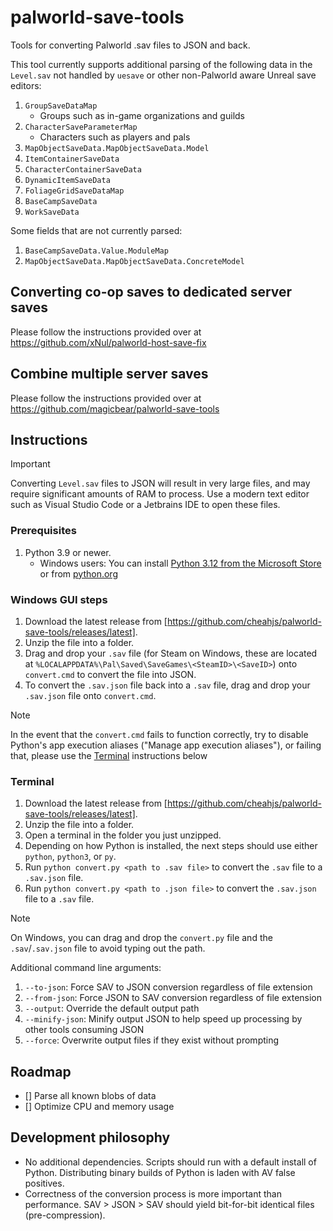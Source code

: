 # palworld-save-tools
Tools for converting Palworld .sav files to JSON and back.

This tool currently supports additional parsing of the following data in the `Level.sav` not handled by `uesave` or other non-Palworld aware Unreal save editors:

1. `GroupSaveDataMap`
    - Groups such as in-game organizations and guilds
1. `CharacterSaveParameterMap`
    - Characters such as players and pals
1. `MapObjectSaveData.MapObjectSaveData.Model`
1. `ItemContainerSaveData`
1. `CharacterContainerSaveData`
1. `DynamicItemSaveData`
1. `FoliageGridSaveDataMap`
1. `BaseCampSaveData`
1. `WorkSaveData`

Some fields that are not currently parsed:

1. `BaseCampSaveData.Value.ModuleMap`
1. `MapObjectSaveData.MapObjectSaveData.ConcreteModel`

## Converting co-op saves to dedicated server saves

Please follow the instructions provided over at https://github.com/xNul/palworld-host-save-fix

## Combine multiple server saves

Please follow the instructions provided over at https://github.com/magicbear/palworld-save-tools

## Instructions

> [!IMPORTANT]
> Converting `Level.sav` files to JSON will result in very large files, and may require significant amounts of RAM to process. Use a modern text editor such as Visual Studio Code or a Jetbrains IDE to open these files.

### Prerequisites

1. Python 3.9 or newer.
    - Windows users: You can install [Python 3.12 from the Microsoft Store](https://apps.microsoft.com/detail/9NCVDN91XZQP) or from [python.org](https://www.python.org/)

### Windows GUI steps

1. Download the latest release from [https://github.com/cheahjs/palworld-save-tools/releases/latest].
1. Unzip the file into a folder.
1. Drag and drop your `.sav` file (for Steam on Windows, these are located at `%LOCALAPPDATA%\Pal\Saved\SaveGames\<SteamID>\<SaveID>`) onto `convert.cmd` to convert the file into JSON.
1. To convert the `.sav.json` file back into a `.sav` file, drag and drop your `.sav.json` file onto `convert.cmd`.

> [!NOTE]
> In the event that the `convert.cmd` fails to function correctly, try to disable Python's app execution aliases ("Manage app execution aliases"), or failing that, please use the [Terminal](#terminal) instructions below

### Terminal

1. Download the latest release from [https://github.com/cheahjs/palworld-save-tools/releases/latest].
1. Unzip the file into a folder.
1. Open a terminal in the folder you just unzipped.
1. Depending on how Python is installed, the next steps should use either `python`, `python3`, or `py`.
1. Run `python convert.py <path to .sav file>` to convert the `.sav` file to a `.sav.json` file.
1. Run `python convert.py <path to .json file>` to convert the `.sav.json` file to a `.sav` file.

> [!NOTE]
> On Windows, you can drag and drop the `convert.py` file and the `.sav`/`.sav.json` file to avoid typing out the path.

Additional command line arguments:

1. `--to-json`: Force SAV to JSON conversion regardless of file extension
1. `--from-json`: Force JSON to SAV conversion regardless of file extension
1. `--output`: Override the default output path
1. `--minify-json`: Minify output JSON to help speed up processing by other tools consuming JSON
1. `--force`: Overwrite output files if they exist without prompting


## Roadmap

- [] Parse all known blobs of data
- [] Optimize CPU and memory usage

## Development philosophy

- No additional dependencies. Scripts should run with a default install of Python. Distributing binary builds of Python is laden with AV false positives.
- Correctness of the conversion process is more important than performance. SAV > JSON > SAV should yield bit-for-bit identical files (pre-compression).
